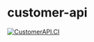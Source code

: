 # customer-api
[![CustomerAPI.CI](https://github.com/nla-pocs/customer-api/actions/workflows/CustomerAPI.CI.yml/badge.svg)](https://github.com/nla-pocs/customer-api/actions/workflows/CustomerAPI.CI.yml)
